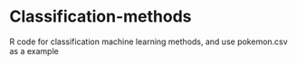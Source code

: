 # Classification-methods

R code for classification machine learning methods, and use pokemon.csv as a example
